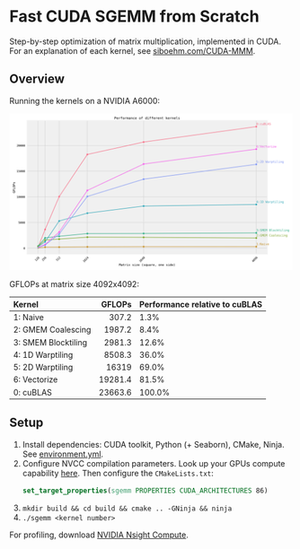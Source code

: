 # Fast CUDA SGEMM from Scratch

Step-by-step optimization of matrix multiplication, implemented in CUDA.
For an explanation of each kernel, see [siboehm.com/CUDA-MMM](https://siboehm.com/articles/22/CUDA-MMM).

## Overview

Running the kernels on a NVIDIA A6000:

![](benchmark_results.png)

GFLOPs at matrix size 4092x4092:
<!-- benchmark_results -->
| Kernel              |   GFLOPs | Performance relative to cuBLAS   |
|:--------------------|---------:|:---------------------------------|
| 1: Naive            |    307.2 | 1.3%                             |
| 2: GMEM Coalescing  |   1987.2 | 8.4%                             |
| 3: SMEM Blocktiling |   2981.3 | 12.6%                            |
| 4: 1D Warptiling    |   8508.3 | 36.0%                            |
| 5: 2D Warptiling    |  16319   | 69.0%                            |
| 6: Vectorize        |  19281.4 | 81.5%                            |
| 0: cuBLAS           |  23663.6 | 100.0%                           |
<!-- benchmark_results -->

## Setup

1. Install dependencies: CUDA toolkit, Python (+ Seaborn), CMake, Ninja. See [environment.yml](environment.yml).
1. Configure NVCC compilation parameters. Look up your GPUs compute
   capability [here](https://developer.nvidia.com/cuda-gpus). Then configure the `CMakeLists.txt`:
    ```cmake
    set_target_properties(sgemm PROPERTIES CUDA_ARCHITECTURES 86)
    ```
1. `mkdir build && cd build && cmake .. -GNinja && ninja`
1. `./sgemm <kernel number>`

For profiling, download [NVIDIA Nsight Compute](https://developer.nvidia.com/nsight-compute).